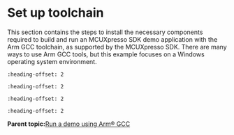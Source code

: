 # Set up toolchain

This section contains the steps to install the necessary components required to build and run an MCUXpresso SDK demo application with the Arm GCC toolchain, as supported by the MCUXpresso SDK. There are many ways to use Arm GCC tools, but this example focuses on a Windows operating system environment.


```{include} ../topics/install_gcc_arm_embedded_tool_chain.md
:heading-offset: 2
```

```{include} ../topics/install_mingw_only_required_on_windows_os.md
:heading-offset: 2
```

```{include} ../topics/add_a_new_system_environment_variable_for_armgcc_d.md
:heading-offset: 2
```

```{include} ../topics/install_cmake.md
:heading-offset: 2
```

**Parent topic:**[Run a demo using Arm® GCC](../topics/run_a_demo_using_arm_gcc.md)

